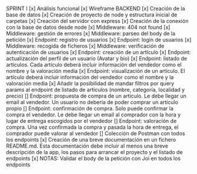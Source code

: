 SPRINT I
[x] Análisis funcional
[x] Wireframe
BACKEND
[x] Creación de la base de datos
[x] Creación de proyecto de node y estructura inicial de carpetas
[x] Creación del servidor con express
[x] Creación de la conexión con la base de datos desde node
[x] Middleware: 404 not found
[x] Middleware: gestión de errores
[x] Middleware: parseo del body de la petición
[x] Endpoint: registro de usuarios
[x] Endpoint: login de usuarios
[x] Middleware: recogida de ficheros
[x] Middleware: verificación de autenticación de usuarios
[x] Endpoint: creación de un artículo
[x] Endpoint: actualización del perfil de un usuario (Avatar y bio)
[x] Endpoint: listado de artículos. Cada artículo deberá incluir
información del vendedor como el nombre y la valoración media
[x] Endpoint: visualización de un artículo. El artículo deberá incluir
información del vendedor como el nombre y la valoración media
[x] Añadir la posibilidad de mandar filtros por query params al
endpoint de listado de artículos (nombre, categoría, localidad y
precio)
[] Endpoint: propuesta de compra de un artículo. Le debe llegar un
email al vendedor. Un usuario no debería de poder comprar un
artículo propio
[] Endpoint: confirmación de compra. Solo puede confirmar la
compra el vendedor. Le debe llegar un email al comprador con la
hora y lugar de entrega escogidos por el vendedor
[] Endpoint: valoración de compra. Una vez confirmada la compra y
pasada la hora de entrega, el comprador puede valorar al vendedor
[] Colección de Postman con todos los endpoints
[x] Creación de una breve documentación en un fichero
README.md. Esta documentación debe incluir al menos una breve
descripción de la app, los pasos para arrancar el proyecto y el listado
de endpoints
[x] NOTAS: Validar el body de la petición con Joi en todos los endpoints
